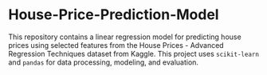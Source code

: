 # House-Price-Prediction-Model
This repository contains a linear regression model for predicting house prices using selected features from the House Prices - Advanced Regression Techniques dataset from Kaggle. This project uses `scikit-learn` and `pandas` for data processing, modeling, and evaluation.
